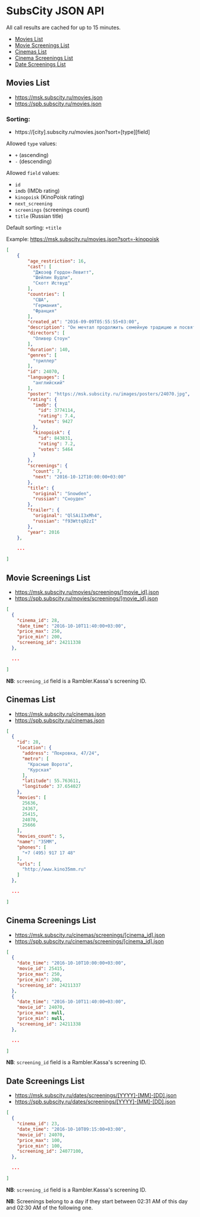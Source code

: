 SubsCity JSON API
===================

All call results are cached for up to 15 minutes.

* [Movies List](#movies-list)
* [Movie Screenings List](#movie-screenings-list)
* [Cinemas List](#cinemas-list)
* [Cinema Screenings List](#cinema-screenings-list)
* [Date Screenings List](#date-screenings-list)

## Movies List

* https://msk.subscity.ru/movies.json
* https://spb.subscity.ru/movies.json

### Sorting:
* https://[city].subscity.ru/movies.json?sort=[type][field]

Allowed `type` values:
* `+` (ascending)
* `-` (descending)

Allowed `field` values:
* `id`
* `imdb` (IMDb rating)
* `kinopoisk` (KinoPoisk rating)
* `next_screening`
* `screenings` (screenings count)
* `title` (Russian title)

Default sorting: `+title`

Example: https://msk.subscity.ru/movies.json?sort=-kinopoisk

```JSON
[
	{
		"age_restriction": 16,
		"cast": [
		  "Джозеф Гордон-Левитт",
		  "Шейлин Вудли",
		  "Скотт Иствуд"
		],
		"countries": [
		  "США",
		  "Германия",
		  "Франция"
		],
		"created_at": "2016-09-09T05:55:55+03:00",
		"description": "Он мечтал продолжить семейную традицию и посвятить свою жизнь служению Родине.",
		"directors": [
		  "Оливер Стоун"
		],
		"duration": 140,
		"genres": [
		  "триллер"
		],
		"id": 24070,
		"languages": [
		  "английский"
		],
		"poster": "https://msk.subscity.ru/images/posters/24070.jpg",
		"rating": {
		  "imdb": {
			"id": 3774114,
			"rating": 7.4,
			"votes": 9427
		  },
		  "kinopoisk": {
			"id": 843831,
			"rating": 7.2,
			"votes": 5464
		  }
		},
		"screenings": {
		  "count": 7,
		  "next": "2016-10-12T10:00:00+03:00"
		},
		"title": {
		  "original": "Snowden",
		  "russian": "Сноуден"
		},
		"trailer": {
		  "original": "QlSAiI3xMh4",
		  "russian": "f93Wttq02zI"
		},
		"year": 2016
	},

	...

]
```

## Movie Screenings List

* https://msk.subscity.ru/movies/screenings/[movie_id].json
* https://spb.subscity.ru/movies/screenings/[movie_id].json

```JSON
[
  {
	"cinema_id": 28,
	"date_time": "2016-10-10T11:40:00+03:00",
	"price_max": 250,
	"price_min": 200,
	"screening_id": 24211338
  },

  ...

]
```

**NB**: `screening_id` field is a Rambler.Kassa's screening ID.

## Cinemas List

* https://msk.subscity.ru/cinemas.json
* https://spb.subscity.ru/cinemas.json

```JSON
[
  {
	"id": 28,
	"location": {
	  "address": "Покровка, 47/24",
	  "metro": [
		"Красные Ворота",
		"Курская"
	  ],
	  "latitude": 55.763611,
	  "longitude": 37.654027
	},
	"movies": [
	  25636,
	  24367,
	  25415,
	  24070,
	  25666
	],
	"movies_count": 5,
	"name": "35ММ",
	"phones": [
	  "+7 (495) 917 17 48"
	],
	"urls": [
	  "http://www.kino35mm.ru"
	]
  },

  ...

]
```

## Cinema Screenings List

* https://msk.subscity.ru/cinemas/screenings/[cinema_id].json
* https://spb.subscity.ru/cinemas/screenings/[cinema_id].json

```JSON
[
  {
	"date_time": "2016-10-10T10:00:00+03:00",
	"movie_id": 25415,
	"price_max": 250,
	"price_min": 200,
	"screening_id": 24211337
  },
  {
	"date_time": "2016-10-10T11:40:00+03:00",
	"movie_id": 24070,
	"price_max": null,
	"price_min": null,
	"screening_id": 24211338
  },

  ...

]
```

**NB**: `screening_id` field is a Rambler.Kassa's screening ID.

## Date Screenings List

* https://msk.subscity.ru/dates/screenings/[YYYY]-[MM]-[DD].json
* https://spb.subscity.ru/dates/screenings/[YYYY]-[MM]-[DD].json

```JSON
[
  {
	"cinema_id": 23,
	"date_time": "2016-10-10T09:15:00+03:00",
	"movie_id": 24070,
	"price_max": 100,
	"price_min": 100,
	"screening_id": 24077100,
  },

  ...

]
```

**NB**: `screening_id` field is a Rambler.Kassa's screening ID.

**NB**: Screenings belong to a day if they start between 02:31 AM of this day and 02:30 AM of the following one.
